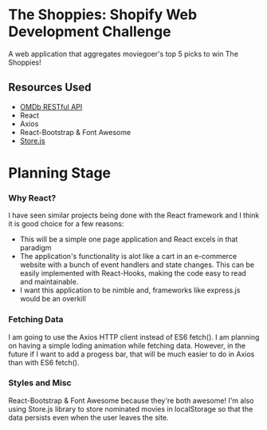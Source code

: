 # The Shoppies: Shopify Web Development Challenge

A web application that aggregates moviegoer's top 5 picks to win The Shoppies!

## Resources Used

-   [OMDb RESTful API](http://www.omdbapi.com/)
-   React
-   Axios
-   React-Bootstrap & Font Awesome
-   [Store.js](https://github.com/marcuswestin/store.js)

# Planning Stage

### Why React?

I have seen similar projects being done with the React framework and I think it is good choice for a few reasons:

-   This will be a simple one page application and React excels in that paradigm
-   The application's functionality is alot like a cart in an e-commerce website with a bunch of event handlers and state changes. This can be easily implemented with React-Hooks, making the code easy to read and maintainable.
-   I want this application to be nimble and, frameworks like express.js would be an overkill

### Fetching Data

I am going to use the Axios HTTP client instead of ES6 fetch(). I am planning on having a simple loding animation while fetching data. However, in the future if I want to add a progess bar, that will be much easier to do in Axios than with ES6 fetch().

### Styles and Misc

React-Bootstrap & Font Awesome because they're both awesome! I'm also using Store.js library to store nominated movies in localStorage so that the data persists even when the user leaves the site.
